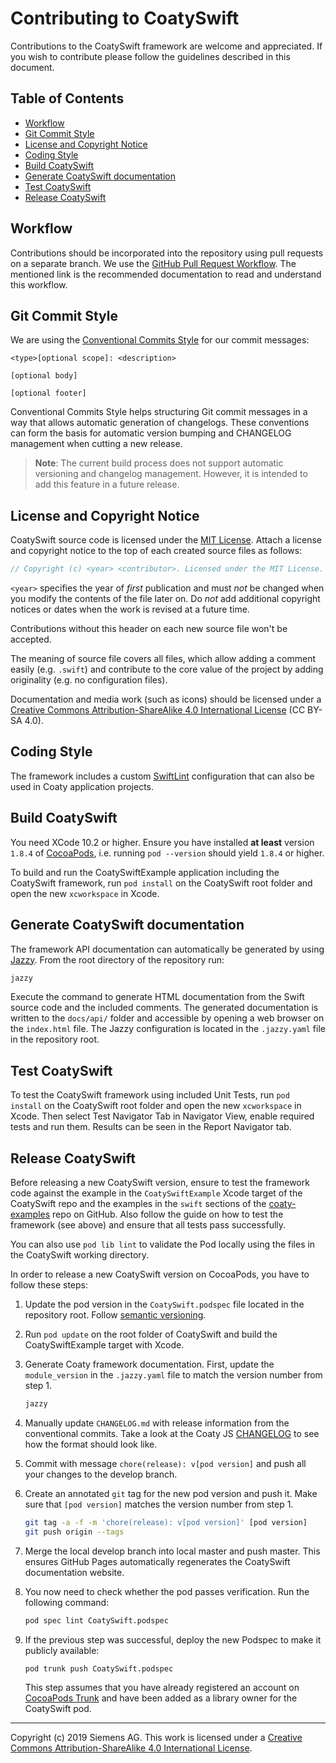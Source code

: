 # Contributing to CoatySwift

Contributions to the CoatySwift framework are welcome and appreciated.
If you wish to contribute please follow the guidelines described in this document.

## Table of Contents

* [Workflow](#workflow)
* [Git Commit Style](#git-commit-style)
* [License and Copyright Notice](#license-and-copyright-notice)
* [Coding Style](#coding-style)
* [Build CoatySwift](#build-coatyswift)
* [Generate CoatySwift documentation](#generate-coatyswift-documentation)
* [Test CoatySwift](#test-coatyswift)
* [Release CoatySwift](#release-coatyswift)

## Workflow

Contributions should be incorporated into the repository using pull requests on
a separate branch. We use the [GitHub Pull Request Workflow](https://guides.github.com/introduction/flow/).
The mentioned link is the recommended documentation to read and understand this workflow.

## Git Commit Style

We are using the [Conventional Commits Style](https://conventionalcommits.org/)
for our commit messages:

```
<type>[optional scope]: <description>

[optional body]

[optional footer]
```

Conventional Commits Style helps structuring Git commit messages in a way that
allows automatic generation of changelogs. These conventions can form the basis
for automatic version bumping and CHANGELOG management when cutting a new
release.

> **Note**: The current build process does not support automatic versioning and changelog
> management. However, it is intended to add this feature in a future release.

## License and Copyright Notice

CoatySwift source code is licensed under the [MIT License](https://opensource.org/licenses/MIT).
Attach a license and copyright notice to the top of each created source files as follows:

```swift
// Copyright (c) <year> <contributor>. Licensed under the MIT License.
```

`<year>` specifies the year of *first* publication and must *not* be changed
when you modify the contents of the file later on. Do *not* add additional
copyright notices or dates when the work is revised at a future time.

Contributions without this header on each new source file won't be accepted.

The meaning of source file covers all files, which allow adding a comment easily
(e.g. `.swift`) and contribute to the core value of the project by adding
originality (e.g. no configuration files).

Documentation and media work (such as icons) should be licensed under
a [Creative Commons Attribution-ShareAlike 4.0 International License](http://creativecommons.org/licenses/by-sa/4.0/)
(CC BY-SA 4.0).

## Coding Style

The framework includes a custom [SwiftLint](https://github.com/realm/SwiftLint)
configuration that can also be used in Coaty application projects.

## Build CoatySwift

You need XCode 10.2 or higher. Ensure you have installed **at least** version
`1.8.4` of [CocoaPods](https://cocoapods.org), i.e. running `pod --version`
should yield `1.8.4` or higher.

To build and run the CoatySwiftExample application including the CoatySwift framework, run
`pod install` on the CoatySwift root folder and open the new `xcworkspace`
in Xcode.

## Generate CoatySwift documentation

The framework API documentation can automatically be generated by using
[Jazzy](https://github.com/realm/jazzy). From the root directory of the
repository run:

```sh
jazzy
```

Execute the command to generate HTML documentation from the Swift source code
and the included comments. The generated documentation is written to the
`docs/api/` folder and accessible by opening a web browser on the `index.html`
file. The Jazzy configuration is located in the `.jazzy.yaml` file in the
repository root.

## Test CoatySwift

To test the CoatySwift framework using included Unit Tests, run
`pod install` on the CoatySwift root folder and open the new `xcworkspace`
in Xcode. Then select Test Navigator Tab in Navigator View, enable required 
tests and run them. Results can be seen in the Report Navigator tab.

## Release CoatySwift

Before releasing a new CoatySwift version, ensure to test the framework code
against the example in the `CoatySwiftExample` Xcode target of the CoatySwift repo and the
examples in the `swift` sections of the
[coaty-examples](https://github.com/coatyio/coaty-examples) repo on GitHub.
Also follow the guide on how to test the framework (see above) and ensure that all tests 
pass successfully.

You can also use `pod lib lint` to validate the Pod locally using the files in
the CoatySwift working directory.

In order to release a new CoatySwift version on CocoaPods, you have to follow
these steps:

1. Update the pod version in the `CoatySwift.podspec` file located in the
   repository root. Follow [semantic versioning](https://semver.org/).
2. Run `pod update` on the root folder of CoatySwift and build the CoatySwiftExample target
   with Xcode.
3. Generate Coaty framework documentation. First, update the `module_version` in
   the `.jazzy.yaml` file to match the version number from step 1.

   ```sh
   jazzy
   ```

4. Manually update `CHANGELOG.md` with release information from the conventional
   commits. Take a look at the Coaty JS
   [CHANGELOG](https://github.com/coatyio/coaty-js/blob/master/CHANGELOG.md) to
   see how the format should look like.
5. Commit with message `chore(release): v[pod version]` and push all your
   changes to the develop branch.
6. Create an annotated `git` tag for the new pod version and push it. Make sure
   that `[pod version]` matches the version number from step 1.

   ```sh
   git tag -a -f -m 'chore(release): v[pod version]' [pod version]
   git push origin --tags
   ```

7. Merge the local develop branch into local master and push master. This
   ensures GitHub Pages automatically regenerates the CoatySwift documentation
   website.
8. You now need to check whether the pod passes verification. Run the following command:

   ```sh
   pod spec lint CoatySwift.podspec
   ```

9. If the previous step was successful, deploy the new Podspec to make it
   publicly available:

   ```sh
   pod trunk push CoatySwift.podspec
   ```

   This step assumes that you have already registered an account on
   [CocoaPods
   Trunk](https://guides.cocoapods.org/making/getting-setup-with-trunk.html) and
   have been added as a library owner for the CoatySwift pod.

---
Copyright (c) 2019 Siemens AG. This work is licensed under a
[Creative Commons Attribution-ShareAlike 4.0 International License](http://creativecommons.org/licenses/by-sa/4.0/).
